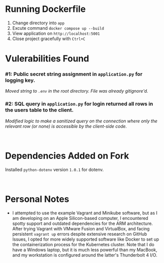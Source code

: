 # Running Dockerfile

1. Change directory into `app`
2. Excute command `docker compose up --build`
3. View application on `http://localhost:5001`
4. Close project gracefully with `Ctrl+C`

# Vulerabilities Found

### #1: Public secret string assignment in `application.py` for logging key.

*Moved string to `.env` in the root directory. File was already gitignore'd.*

### #2: SQL query in `application.py` for login returned all rows in the users table to the client.

*Modified logic to make a sanitized query on the connection where only the relevant row (or none) is accessible by the client-side code.*

<br>

# Dependencies Added on Fork

Installed `python-dotenv` version `1.0.1` for dotenv.

<br>

# Personal Notes

- I attempted to use the example Vagrant and Minikube software, but as I am developing on an Apple Silicon-based computer, I encountered spotty support and outdated dependencies for the ARM architecture. After trying Vagrant with VMware Fusion and VirtualBox, and facing persistent `vagrant up` errors despite extensive research on GitHub Issues, I opted for more widely supported software like Docker to set up the containerization process for the Kubernetes cluster. Note that I do have a Windows laptop, but it is much less powerful than my MacBook, and my workstation is configured around the latter's Thunderbolt 4 I/O.

